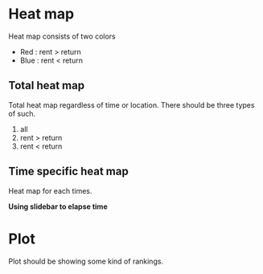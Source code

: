 # Heat map

Heat map consists of two colors
- Red : rent > return
- Blue : rent < return

## Total heat map

Total heat map regardless of time or location.
There should be three types of such.

1. all
2. rent > return
3. rent < return

## Time specific heat map

Heat map for each times.

__Using slidebar to elapse time__

# Plot

Plot should be showing some kind of rankings.
